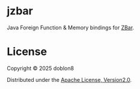 # jzbar
Java Foreign Function & Memory bindings for
[ZBar](https://zbar.sourceforge.net/).
# License
Copyright © 2025 doblon8

Distributed under the [Apache License, Version2.0](https://www.apache.org/licenses/LICENSE-2.0).
